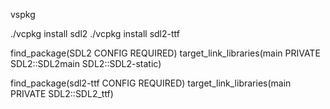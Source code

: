 vspkg

./vcpkg install sdl2
./vcpkg install sdl2-ttf

find_package(SDL2 CONFIG REQUIRED)
target_link_libraries(main PRIVATE SDL2::SDL2main SDL2::SDL2-static)

find_package(sdl2-ttf CONFIG REQUIRED)
target_link_libraries(main PRIVATE SDL2::SDL2_ttf)
